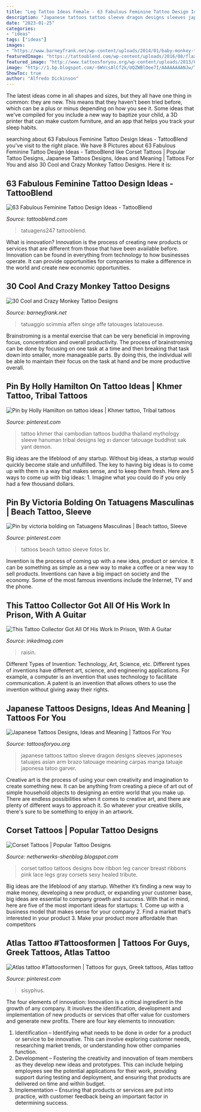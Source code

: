 ```yaml
---
title: "Leg Tattoo Ideas Female - 63 Fabulous Feminine Tattoo Design Ideas"
description: "Japanese tattoos tattoo sleeve dragon designs sleeves japoneses tatuajes asian arm brazo tatouage meaning carpas manga tatuaje japonesa tatoo garver"
date: "2023-01-25"
categories:
- "ideas"
tags: ["ideas"]
images:
- "https://www.barneyfrank.net/wp-content/uploads/2014/01/baby-monkey-tattoos.jpg"
featuredImage: "https://tattooblend.com/wp-content/uploads/2016/08/flax-flower-ankle-tat.jpg"
featured_image: "http://www.tattoosforyou.org/wp-content/uploads/2013/09/Japanese-Sleeve-Tattoo.jpg"
image: "http://1.bp.blogspot.com/-6WVcsAlCf2k/UQZWBlOee7I/AAAAAAAANJw/TxtKuyVKbfc/s1600/Healed-Corset-Bow-Tattoo-s-on-my-legs-tattoo-96454.jpeg"
ShowToc: true
author: "Alfredo Dickinson"
---
```



The latest ideas come in all shapes and sizes, but they all have one thing in common: they are new. This means that they haven't been tried before, which can be a plus or minus depending on how you see it. Some ideas that we've compiled for you include a new way to baptize your child, a 3D printer that can make custom furniture, and an app that helps you track your sleep habits.

	

		
searching about 63 Fabulous Feminine Tattoo Design Ideas - TattooBlend you've visit to the right place. We have 8 Pictures about 63 Fabulous Feminine Tattoo Design Ideas - TattooBlend like Corset Tattoos | Popular Tattoo Designs, Japanese Tattoos Designs, Ideas and Meaning | Tattoos For You and also 30 Cool and Crazy Monkey Tattoo Designs. Here it is:
		
    
## 63 Fabulous Feminine Tattoo Design Ideas - TattooBlend

<img loading=lazy src="https://tattooblend.com/wp-content/uploads/2016/08/flax-flower-ankle-tat.jpg" onerror="this.onerror=null;this.src='https://tse3.mm.bing.net/th?id=OIP.7l7CfOB07ApHOd9zllwZIQHaHW&amp;pid=15.1';" alt="63 Fabulous Feminine Tattoo Design Ideas - TattooBlend">

_Source: tattooblend.com_

>tatuagens247 tattooblend. 

	

What is innovation?
Innovation is the process of creating new products or services that are different from those that have been available before. Innovation can be found in everything from technology to how businesses operate. It can provide opportunities for companies to make a difference in the world and create new economic opportunities.

    
## 30 Cool And Crazy Monkey Tattoo Designs

<img loading=lazy src="https://www.barneyfrank.net/wp-content/uploads/2014/01/baby-monkey-tattoos.jpg" onerror="this.onerror=null;this.src='https://tse3.mm.bing.net/th?id=OIP.BXL3fVKvr8SnBn1046hCPwHaJz&amp;pid=15.1';" alt="30 Cool and Crazy Monkey Tattoo Designs">

_Source: barneyfrank.net_

>tatuaggio scimmia affen singe affe tatouages latatoueuse. 

	

Brainstroming is a mental exercise that can be very beneficial in improving focus, concentration and overall productivity. The process of brainstroming can be done by focusing on one task at a time and then breaking that task down into smaller, more manageable parts. By doing this, the individual will be able to maintain their focus on the task at hand and be more productive overall.

    
## Pin By Holly Hamilton On Tattoo Ideas | Khmer Tattoo, Tribal Tattoos

<img loading=lazy src="https://i.pinimg.com/736x/c1/eb/53/c1eb53bf24fe6ea7a6204c61db1861aa.jpg" onerror="this.onerror=null;this.src='https://tse3.mm.bing.net/th?id=OIP.P0m6eKV5E_bg1dw0zKXt1AHaNL&amp;pid=15.1';" alt="Pin by Holly Hamilton on tattoo ideas | Khmer tattoo, Tribal tattoos">

_Source: pinterest.com_

>tattoo khmer thai cambodian tattoos buddha thailand mythology sleeve hanuman tribal designs leg ขา dancer tatouage buddhist sak yant demon. 

	

Big ideas are the lifeblood of any startup. Without big ideas, a startup would quickly become stale and unfulfilled. The key to having big ideas is to come up with them in a way that makes sense, and to keep them fresh. Here are 5 ways to come up with big ideas: 1. Imagine what you could do if you only had a few thousand dollars.

    
## Pin By Victoria Bolding On Tatuagens Masculinas | Beach Tattoo, Sleeve

<img loading=lazy src="https://i.pinimg.com/736x/91/08/3a/91083a1f02ca17a2fa6520dcd5b49fe8.jpg" onerror="this.onerror=null;this.src='https://tse4.mm.bing.net/th?id=OIP.lnrnu_Sqlq5vlWzXl5PYUwHaNV&amp;pid=15.1';" alt="Pin by victoria bolding on Tatuagens Masculinas | Beach tattoo, Sleeve">

_Source: pinterest.com_

>tattoos beach tattoo sleeve fotos br. 

	

Invention is the process of coming up with a new idea, product or service. It can be something as simple as a new way to make a coffee or a new way to sell products. Inventions can have a big impact on society and the economy. Some of the most famous inventions include the Internet, TV and the phone.

    
## This Tattoo Collector Got All Of His Work In Prison, With A Guitar

<img loading=lazy src="https://www.inkedmag.com/.image/c_limit%2Ccs_srgb%2Cfl_progressive%2Cq_auto:good%2Cw_700/MTY1MDM0ODIxNjQ5NzA0MDU3/bradleymontanez2.jpg" onerror="this.onerror=null;this.src='https://tse2.mm.bing.net/th?id=OIP.Rg6JydJwWaCZ2mnRef-TPwHaJ3&amp;pid=15.1';" alt="This Tattoo Collector Got All Of His Work In Prison, With A Guitar">

_Source: inkedmag.com_

>raisin. 

	

Different Types of Invention: Technology, Art, Science, etc.
Different types of inventions have different art, science, and engineering applications. For example, a computer is an invention that uses technology to facilitate communication. A patent is an invention that allows others to use the invention without giving away their rights.

    
## Japanese Tattoos Designs, Ideas And Meaning | Tattoos For You

<img loading=lazy src="http://www.tattoosforyou.org/wp-content/uploads/2013/09/Japanese-Sleeve-Tattoo.jpg" onerror="this.onerror=null;this.src='https://tse1.mm.bing.net/th?id=OIP.ds-wx0GMinjWO3F_q7H6sQHaPu&amp;pid=15.1';" alt="Japanese Tattoos Designs, Ideas and Meaning | Tattoos For You">

_Source: tattoosforyou.org_

>japanese tattoos tattoo sleeve dragon designs sleeves japoneses tatuajes asian arm brazo tatouage meaning carpas manga tatuaje japonesa tatoo garver. 

	

Creative art is the process of using your own creativity and imagination to create something new. It can be anything from creating a piece of art out of simple household objects to designing an entire world that you make up. There are endless possibilities when it comes to creative art, and there are plenty of different ways to approach it. So whatever your creative skills, there's sure to be something to enjoy in an artwork.

    
## Corset Tattoos | Popular Tattoo Designs

<img loading=lazy src="http://1.bp.blogspot.com/-6WVcsAlCf2k/UQZWBlOee7I/AAAAAAAANJw/TxtKuyVKbfc/s1600/Healed-Corset-Bow-Tattoo-s-on-my-legs-tattoo-96454.jpeg" onerror="this.onerror=null;this.src='https://tse4.mm.bing.net/th?id=OIP.B-G85b9Py9XW_noHwrnRywHaM6&amp;pid=15.1';" alt="Corset Tattoos | Popular Tattoo Designs">

_Source: netherwerks-shenblog.blogspot.com_

>corset tattoo tattoos designs bow ribbon leg cancer breast ribbons pink lace legs gray corsets sexy healed tribute. 

	

Big ideas are the lifeblood of any startup. Whether it’s finding a new way to make money, developing a new product, or expanding your customer base, big ideas are essential to company growth and success. With that in mind, here are five of the most important ideas for startups: 1. Come up with a business model that makes sense for your company 2. Find a market that’s interested in your product 3. Make your product more affordable than competitors 
    
## Atlas Tattoo #Tattoosformen | Tattoos For Guys, Greek Tattoos, Atlas Tattoo

<img loading=lazy src="https://i.pinimg.com/736x/4b/f1/35/4bf135c16bd9ff65bfc8f0540a84ecb5.jpg" onerror="this.onerror=null;this.src='https://tse2.mm.bing.net/th?id=OIP.t5F7k7Vi80MN4p6JOgdJbQHaNL&amp;pid=15.1';" alt="Atlas tattoo #Tattoosformen | Tattoos for guys, Greek tattoos, Atlas tattoo">

_Source: pinterest.com_

>sisyphus. 

	

The four elements of innovation:
Innovation is a critical ingredient in the growth of any company. It involves the identification, development and implementation of new products or services that offer value for customers and generate new profits.
There are four key elements to innovation:
1) Identification – Identifying what needs to be done in order for a product or service to be innovative. This can involve exploring customer needs, researching market trends, or understanding how other companies function.
2) Development – Fostering the creativity and innovation of team members as they develop new ideas and prototypes. This can include helping employees see the potential applications for their work, providing support during testing and deployment, and ensuring that products are delivered on time and within budget. 
3) Implementation – Ensuring that products or services are put into practice, with customer feedback being an important factor in determining success.

